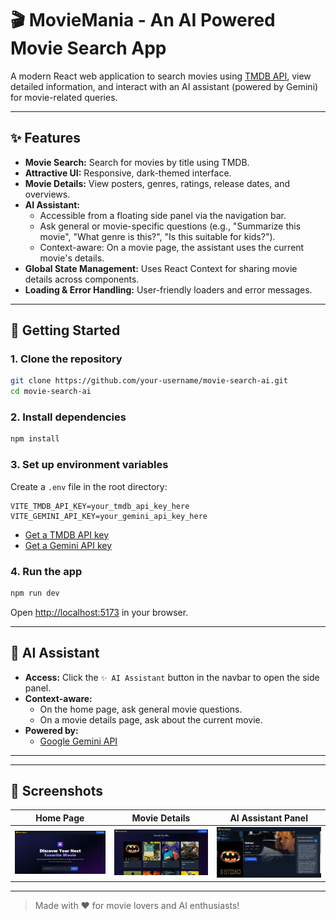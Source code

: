 # 🎬 MovieMania - An AI Powered Movie Search App

A modern React web application to search movies using [TMDB API](https://www.themoviedb.org/documentation/api), view detailed information, and interact with an AI assistant (powered by Gemini) for movie-related queries.

---

## ✨ Features

- **Movie Search:** Search for movies by title using TMDB.
- **Attractive UI:** Responsive, dark-themed interface.
- **Movie Details:** View posters, genres, ratings, release dates, and overviews.
- **AI Assistant:**  
  - Accessible from a floating side panel via the navigation bar.  
  - Ask general or movie-specific questions (e.g., "Summarize this movie", "What genre is this?", "Is this suitable for kids?").
  - Context-aware: On a movie page, the assistant uses the current movie's details.
- **Global State Management:** Uses React Context for sharing movie details across components.
- **Loading & Error Handling:** User-friendly loaders and error messages.

---

## 🚀 Getting Started

### 1. **Clone the repository**

```bash
git clone https://github.com/your-username/movie-search-ai.git
cd movie-search-ai
```

### 2. **Install dependencies**

```bash
npm install
```

### 3. **Set up environment variables**

Create a `.env` file in the root directory:

```
VITE_TMDB_API_KEY=your_tmdb_api_key_here
VITE_GEMINI_API_KEY=your_gemini_api_key_here
```

- [Get a TMDB API key](https://www.themoviedb.org/settings/api)
- [Get a Gemini API key](https://aistudio.google.com/app/apikey) 

### 4. **Run the app**

```bash
npm run dev
```

Open [http://localhost:5173](http://localhost:5173) in your browser.

---

## 🤖 AI Assistant

- **Access:** Click the `✨ AI Assistant` button in the navbar to open the side panel.
- **Context-aware:**  
  - On the home page, ask general movie questions.
  - On a movie details page, ask about the current movie.
- **Powered by:**  
  - [Google Gemini API](https://aistudio.google.com/app/apikey)

---

---

## 📸 Screenshots

| Home Page | Movie Details | AI Assistant Panel |
|-----------|---------------|-------------------|
| ![Home](screenshots/home.png) | ![Details](screenshots/details.png) | ![AI Panel](screenshots/ai-panel.png) |

---


> Made with ❤️ for movie lovers and AI enthusiasts!
